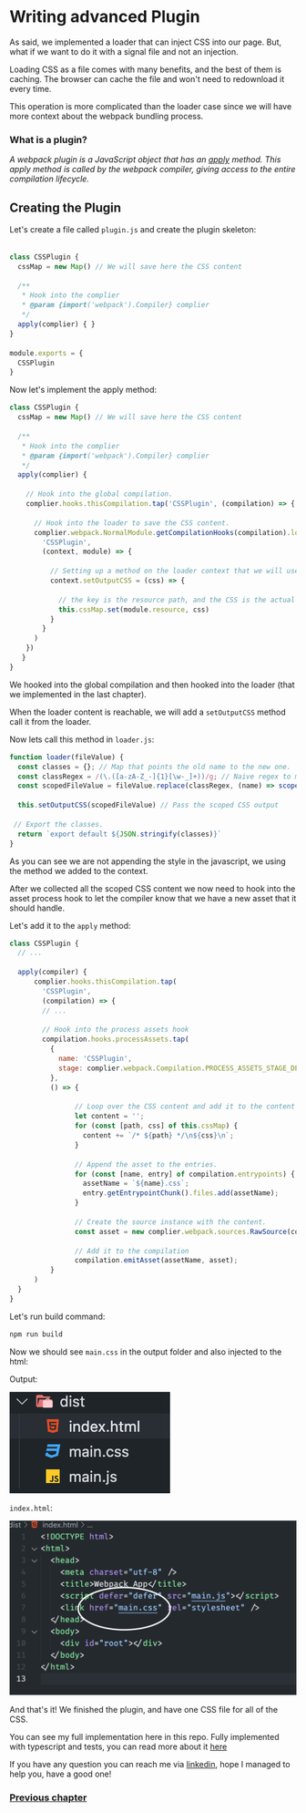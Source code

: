 
# Writing advanced Plugin

As said, we implemented a loader that can inject CSS into our page.
But, what if we want to do it with a signal file and not an injection.

Loading CSS as a file comes with many benefits, and the best of them is caching.
The browser can cache the file and won't need to redownload it every time.

This operation is more complicated than the loader case since we will have more context about the webpack bundling process.

### What is a plugin?

*A webpack plugin is a JavaScript object that has an [apply](https://developer.mozilla.org/en-US/docs/Web/JavaScript/Reference/Global_Objects/Function/apply) method. This apply method is called by the webpack compiler, giving access to the entire compilation lifecycle.*


## Creating the Plugin

Let's create a file called `plugin.js` and create the plugin skeleton: 

```js

class CSSPlugin {
  cssMap = new Map() // We will save here the CSS content

  /**
   * Hook into the complier
   * @param {import('webpack').Compiler} complier 
   */
  apply(complier) { }
}

module.exports = {
  CSSPlugin
}

```


Now let's implement the apply method: 

```js 
class CSSPlugin {
  cssMap = new Map() // We will save here the CSS content

  /**
   * Hook into the complier
   * @param {import('webpack').Compiler} complier 
   */
  apply(complier) {

    // Hook into the global compilation.
    complier.hooks.thisCompilation.tap('CSSPlugin', (compilation) => {

      // Hook into the loader to save the CSS content.
      complier.webpack.NormalModule.getCompilationHooks(compilation).loader.tap(
        'CSSPlugin',
        (context, module) => {

          // Setting up a method on the loader context that we will use inside the loader.
          context.setOutputCSS = (css) => {

            // the key is the resource path, and the CSS is the actual content.
            this.cssMap.set(module.resource, css)
          }
        }
      )
    })
   }
}
```


We hooked into the global compilation and then hooked into the loader (that we implemented in the last chapter).

When the loader content is reachable, we will add a `setOutputCSS` method call it from the loader.

Now lets call this method in `loader.js`:

```js
function loader(fileValue) {
  const classes = {}; // Map that points the old name to the new one.
  const classRegex = /(\.([a-zA-Z_-]{1}[\w-_]+))/g; // Naive regex to match everything that start with dot.
  const scopedFileValue = fileValue.replace(classRegex, (name) => scope(name, this.resourcePath, classes)); // Replace the old class with the new one and add it to the classes object

  this.setOutputCSS(scopedFileValue) // Pass the scoped CSS output

 // Export the classes.
  return `export default ${JSON.stringify(classes)}`
}

```

As you can see we are not appending the style in the javascript, we using the method we added to the context.

After we collected all the scoped CSS content we now need to hook into the asset process hook to let the compiler know that we have a new asset that it should handle.

Let's add it to the `apply` method:

```js
class CSSPlugin {
  // ...

  apply(compiler) {
      complier.hooks.thisCompilation.tap(
        'CSSPlugin', 
        (compilation) => {
        // ...

        // Hook into the process assets hook
        compilation.hooks.processAssets.tap(
          {
            name: 'CSSPlugin',
            stage: complier.webpack.Compilation.PROCESS_ASSETS_STAGE_DERIVED
          },
          () => {

                // Loop over the CSS content and add it to the content variable
                let content = '';
                for (const [path, css] of this.cssMap) {
                  content += `/* ${path} */\n${css}\n`;
                }

                // Append the asset to the entries.
                for (const [name, entry] of compilation.entrypoints) {
                  assetName = `${name}.css`;
                  entry.getEntrypointChunk().files.add(assetName);
                }

                // Create the source instance with the content.
                const asset = new complier.webpack.sources.RawSource(content, false);

                // Add it to the compilation
                compilation.emitAsset(assetName, asset);
          }
      )
  }
}
```

Let's run build command:

```bash
npm run build
```

Now we should see `main.css` in the output folder and also injected to the html:

Output:

![Output](./assets/css-plugin-output.png)

`index.html`:

![HTML File](./assets/css-plugin-html-file.png)


And that's it!
We finished the plugin, and have one CSS file for all of the CSS.

You can see my full implementation here in this repo.
Fully implemented with typescript and tests, you can read more about it [here](../README.md)

If you have any question you can reach me via [linkedin](https://www.linkedin.com/in/tzach-bonfil-21b822187/), hope I managed to help you, have a good one!

### [Previous chapter](./css-loader.md)